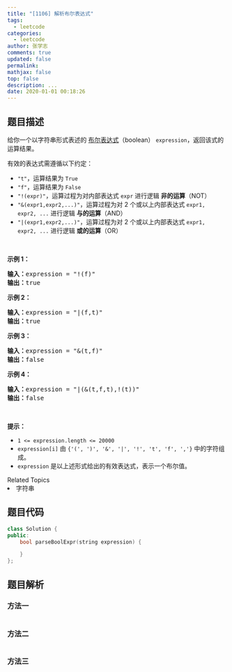 ```yaml
---
title: "[1106] 解析布尔表达式"
tags:
  - leetcode
categories:
  - leetcode
author: 张学志
comments: true
updated: false
permalink:
mathjax: false
top: false
description: ...
date: 2020-01-01 00:18:26
---
```


## 题目描述

<p>给你一个以字符串形式表述的&nbsp;<a href="https://baike.baidu.com/item/%E5%B8%83%E5%B0%94%E8%A1%A8%E8%BE%BE%E5%BC%8F/1574380?fr=aladdin" target="_blank">布尔表达式</a>（boolean） <code>expression</code>，返回该式的运算结果。</p>

<p>有效的表达式需遵循以下约定：</p>

<ul>
	<li><code>&quot;t&quot;</code>，运算结果为 <code>True</code></li>
	<li><code>&quot;f&quot;</code>，运算结果为 <code>False</code></li>
	<li><code>&quot;!(expr)&quot;</code>，运算过程为对内部表达式 <code>expr</code> 进行逻辑 <strong>非的运算</strong>（NOT）</li>
	<li><code>&quot;&amp;(expr1,expr2,...)&quot;</code>，运算过程为对 2 个或以上内部表达式 <code>expr1, expr2, ...</code> 进行逻辑 <strong>与的运算</strong>（AND）</li>
	<li><code>&quot;|(expr1,expr2,...)&quot;</code>，运算过程为对 2 个或以上内部表达式 <code>expr1, expr2, ...</code> 进行逻辑 <strong>或的运算</strong>（OR）</li>
</ul>

<p>&nbsp;</p>

<p><strong>示例 1：</strong></p>

<pre><strong>输入：</strong>expression = &quot;!(f)&quot;
<strong>输出：</strong>true
</pre>

<p><strong>示例 2：</strong></p>

<pre><strong>输入：</strong>expression = &quot;|(f,t)&quot;
<strong>输出：</strong>true
</pre>

<p><strong>示例 3：</strong></p>

<pre><strong>输入：</strong>expression = &quot;&amp;(t,f)&quot;
<strong>输出：</strong>false
</pre>

<p><strong>示例 4：</strong></p>

<pre><strong>输入：</strong>expression = &quot;|(&amp;(t,f,t),!(t))&quot;
<strong>输出：</strong>false
</pre>

<p>&nbsp;</p>

<p><strong>提示：</strong></p>

<ul>
	<li><code>1 &lt;= expression.length &lt;= 20000</code></li>
	<li><code>expression[i]</code> 由 <code>{&#39;(&#39;, &#39;)&#39;, &#39;&amp;&#39;, &#39;|&#39;, &#39;!&#39;, &#39;t&#39;, &#39;f&#39;, &#39;,&#39;}</code> 中的字符组成。</li>
	<li><code>expression</code> 是以上述形式给出的有效表达式，表示一个布尔值。</li>
</ul>
<div><div>Related Topics</div><div><li>字符串</li></div></div>

## 题目代码

```cpp
class Solution {
public:
    bool parseBoolExpr(string expression) {

    }
};
```

## 题目解析

### 方法一

```cpp

```

### 方法二

```cpp

```

### 方法三

```cpp

```

